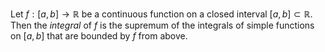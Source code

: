 Let $f: [a, b] \to \mathbb{R}$ be a continuous function on a closed interval $[a, b] \subset \mathbb{R}$. Then the *integral* of $f$ is the supremum of the integrals of simple functions on $[a, b]$ that are bounded by $f$ from above.
